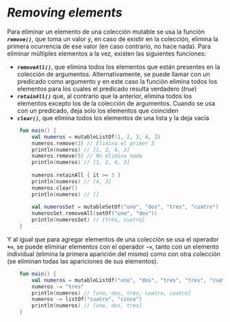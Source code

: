 <h1><i>Removing elements</i></h1>

Para eliminar un elemento de una colección mutable se usa la función ***``remove()``***, que toma un valor y, en caso de existir en la colección, elimina la primera ocurrencia de ese valor (en caso contrario, no hace nada). Para eliminar múltiples elementos a la vez, existen las siguientes funciones:

+ ***``removeAll()``***, que elimina todos los elementos que están presentes en la colección de argumentos. Alternativamente, se puede llamar con un predicado como argumento y en este caso la función elimina todos los elementos para los cuales el predicado resulta verdadero (*true*)
+ ***``retainAll()``*** que, al contrario que la anterior, elimina todos los elementos excepto los de la colección de argumentos. Cuando se usa con un predicado, deja solo los elementos que coinciden
+ ***``clear()``***, que elimina todos los elementos de una lista y la deja vacía

```kotlin
    fun main() {
        val numeros = mutableListOf(1, 2, 3, 4, 3)
        numeros.remove(3) // Elimina el primer 3
        println(numeros) // [1, 2, 4, 3]
        numeros.remove(5) // No elimina nada
        println(numeros) // [1, 2, 4, 3]
    
        numeros.retainAll { it >= 3 }
        println(numeros) // [4, 3]
        numeros.clear()
        println(numeros) // []
    
        val numerosSet = mutableSetOf("uno", "dos", "tres", "cuatro")
        numerosSet.removeAll(setOf("uno", "dos"))
        println(numerosSet) // [tres, cuatro]
    }
```

Y al igual que para agregar elementos de una colección se usa el operador **``+=``**, se puede eliminar elementos con el operador **``-=``**, tanto con un elemento individual (elimina la primera aparición del mismo) como con otra colección (se eliminan todas las apariciones de sus elementos).

```kotlin
    fun main() {
        val numeros = mutableListOf("uno", "dos", "tres", "tres", "cuatro", "cuatro")
        numeros -= "tres"
        println(numeros) // [uno, dos, tres, cuatro, cuatro]
        numeros -= listOf("cuatro", "cinco")
        println(numeros) // [uno, dos, tres]
    }
```
